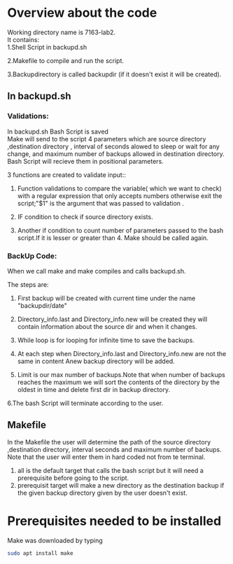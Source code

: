 # Overview about the code
Working directory name is 7163-lab2.  
It contains:   
1.Shell Script in backupd.sh  

2.Makefile to compile and run the script.  

3.Backupdirectory is called backupdir (if it doesn't exist it will be created).  

  

## In backupd.sh
### Validations:
 In backupd.sh Bash Script is saved   
 Make will send to the script 4 parameters which are source directory ,destination directory , interval of seconds alowed to sleep or wait for any change, and maximum number of backups allowed in destination directory.  
 Bash Script will recieve them in  positional parameters.  

3 functions are created to validate input::

1. Function validations to compare the variable( which we want to check) with a regular expression that only accepts numbers otherwise exit the script;"$1" is the argument that was passed to validation .    

2. IF condition to check if source directory exists.

3. Another if condition to count number of parameters passed to the bash script.If it is lesser or greater than 4. Make should be called again.

### BackUp Code:
When we call make and make  compiles and calls backupd.sh.

 The steps are:  

1. First backup will be created with current time under the name "backupdir/date"
2. Directory_info.last and  Directory_info.new will be created they will contain information about the source dir and when it changes.

3. While loop is for looping for infinite time to save the backups.  

4. At each step when Directory_info.last and  Directory_info.new are not the same in content Anew backup directory will be added. 

5. Limit is our max number of backups.Note that when number of backups reaches the maximum we will sort the contents of the directory by the oldest in time and delete first dir in backup directory.  
     
6.The bash Script will terminate according to the user.  

## Makefile 
In the Makefile the user will determine the path of the source directory ,destination directory, interval seconds and maximum number of backups. Note that the user will enter them in hard coded not from te terminal.  

1. all is the default target that calls the bash script but it will need a prerequisite before going to the script.
2. prerequisit target will make a new directory as the destination backup if the given backup directory given by the user doesn't exist.


    
# Prerequisites needed to be installed

 Make was downloaded by typing
 ```bash
 sudo apt install make

 ``` 


